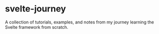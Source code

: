 # svelte-journey
A collection of tutorials, examples, and notes from my journey learning the Svelte framework from scratch.
